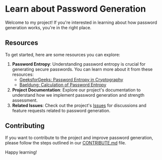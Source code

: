 # Learn about Password Generation
Welcome to my project! If you're interested in learning about how password generation works, you're in the right place.

## Resources
To get started, here are some resources you can explore:
1. **Password Entropy**: Understanding password entropy is crucial for generating secure passwords. You can learn more about it from these resources:
   - [GeeksforGeeks: Password Entropy in Cryptography](https://www.geeksforgeeks.org/password-entropy-in-cryptography/)
   - [Baeldung: Calculation of Password Entropy](https://www.baeldung.com/cs/password-entropy#calculation-of-password-entropy)
2. **Project Documentation**: Explore our project's documentation to understand how we implement password generation and strength assessment.
3. **Related Issues**: Check out the project's [Issues](https://github.com/gegelendvay/Password-Generator/issues) for discussions and feature requests related to password generation.

## Contributing
If you want to contribute to the project and improve password generation, please follow the steps outlined in our [CONTRIBUTE.md](CONTRIBUTE.md) file.

Happy learning!